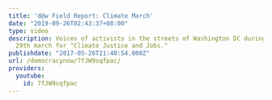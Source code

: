 ```yaml
---
title: 'd@w Field Report: Climate March'
date: "2019-09-26T02:43:37+08:00"
type: video
description: Voices of activists in the streets of Washington DC during the April
  29th march for "Climate Justice and Jobs."
publishdate: "2017-05-26T21:40:54.000Z"
url: /democracynow/7fJW9sqfpac/
providers:
  youtube:
    id: 7fJW9sqfpac
---
```

